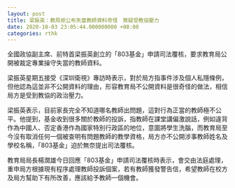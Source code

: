 ```yaml
---
layout: post
title: 梁振英：教局拒公布失當教師資料奇怪　質疑受教協壓力
date: 2020-10-03 23:05:44.000000000 +08:00
categories: rthk
---
```


全國政協副主席、前特首梁振英創立的「803基金」申請司法覆核，要求教育局公開被裁定專業操守失當的教師資料。

梁振英星期五接受《深圳衛視》專訪時表示，對於局方指事件涉及個人私隱條例，但他認為這並非不公開資料的理由，形容教育局不公開資料是很奇怪的做法，相信局方是受到教協的政治壓力。

梁振英表示，目前家長完全不知道哪名教師出問題，這對行為正當的教師極不公平。他提到，基金收到很多關於教師的投訴，指教師在課堂講偏激說話，例如違背作為中國人、否定香港作為國家特別行政區的地位，意圖將學生洗腦，而教育局至今沒有取消任何一個被查明有問題教師的教學資格，局方亦不公開涉事教師姓名及學校名稱，「803基金」迫於無奈提出司法覆核。

教育局局長楊潤雄今日回應「803基金」申請司法覆核時表示，會交由法庭處理，重申局方根據現有程序處理教師投訴個案，若有教師獲發警告信，希望教師在校方及局方幫助下有所改善，應該給予教師一個機會。
